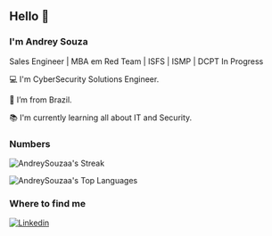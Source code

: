 <!--
**AndreySouzaa/AndreySouzaa** is a ✨ _special_ ✨ repository because its `README.md` (this file) appears on your GitHub profile.

Here are some ideas to get you started:

- 🔭 I’m currently working on ...
- 🌱 I’m currently learning ...
- 👯 I’m looking to collaborate on ...
- 🤔 I’m looking for help with ...
- 💬 Ask me about ...
- 📫 How to reach me: ...
- 😄 Pronouns: ...
- ⚡ Fun fact: ...
-->

## Hello 👋

### I'm Andrey Souza

Sales Engineer | MBA em Red Team | ISFS | ISMP | DCPT In Progress 

:computer: I'm CyberSecurity Solutions Engineer.

:house_with_garden: I’m from Brazil.

:books: I'm currently learning all about IT and Security.

### Numbers
<!--
![AndreySouzaa's Stats](https://github-readme-stats.vercel.app/api?username=AndreySouzaa&theme=darcula&show_icons=true&hide_border=true&count_private=tru)
-->

![AndreySouzaa's Streak](https://github-readme-streak-stats.herokuapp.com/?user=AndreySouzaa&theme=darcula&hide_border=true)


![AndreySouzaa's Top Languages](https://github-readme-stats.vercel.app/api/top-langs/?username=AndreySouzaa&theme=darcula&show_icons=true&hide_border=true&layout=compact)

### Where to find me

[![Linkedin](https://img.shields.io/badge/LinkedIn-0077B5?style=flat-square&logo=linkedin&logoColor=white)](https://www.linkedin.com/in/andreyvieiradesouza)
